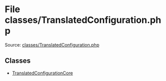 File classes/TranslatedConfiguration.php
=========

Source: [classes/TranslatedConfiguration.php](https://github.com/PrestaShop/PrestaShop/blob/1.5.2.0/classes/TranslatedConfiguration.php)


Classes
-------

* [TranslatedConfigurationCore](class.TranslatedConfigurationCore.md)

